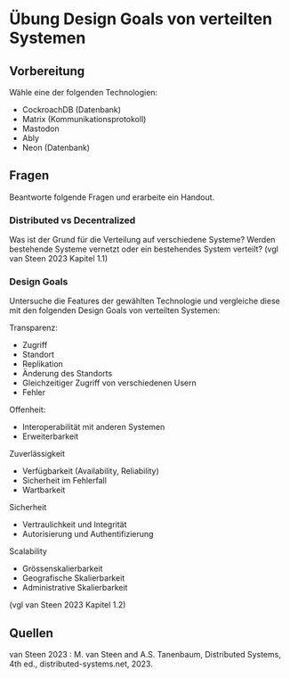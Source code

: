 # Übung Design Goals von verteilten Systemen

## Vorbereitung
Wähle eine der folgenden Technologien:
- CockroachDB (Datenbank)
- Matrix (Kommunikationsprotokoll)
- Mastodon
- Ably
- Neon (Datenbank)

## Fragen
Beantworte folgende Fragen und erarbeite ein Handout.

### Distributed vs Decentralized
Was ist der Grund für die Verteilung auf verschiedene Systeme? 
Werden bestehende Systeme vernetzt oder ein bestehendes System verteilt?
(vgl van Steen 2023 Kapitel 1.1)

### Design Goals
Untersuche die Features der gewählten Technologie und vergleiche diese mit den folgenden Design Goals von verteilten Systemen:

Transparenz:
- Zugriff
- Standort
- Replikation
- Änderung des Standorts
- Gleichzeitiger Zugriff von verschiedenen Usern
- Fehler

Offenheit:
- Interoperabilität mit anderen Systemen
- Erweiterbarkeit

Zuverlässigkeit
- Verfügbarkeit (Availability, Reliability)
- Sicherheit im Fehlerfall
- Wartbarkeit

Sicherheit 
- Vertraulichkeit und Integrität
- Autorisierung und Authentifizierung

Scalability
- Grössenskalierbarkeit
- Geografische Skalierbarkeit
- Administrative Skalierbarkeit

(vgl van Steen 2023 Kapitel 1.2)

## Quellen

van Steen 2023
: M. van Steen and A.S. Tanenbaum, Distributed Systems, 4th ed., distributed-systems.net, 2023.

